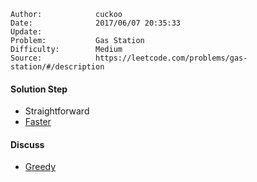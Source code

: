 
    Author:            cuckoo
    Date:              2017/06/07 20:35:33
    Update:            
    Problem:           Gas Station
    Difficulty:        Medium
    Source:            https://leetcode.com/problems/gas-station/#/description

#### Solution Step
 - Straightforward
 - [Faster](https://discuss.leetcode.com/topic/8860/fully-commented-o-n-c-solution-enabled-by-a-single-observation-of-mine)

#### Discuss

 - [Greedy](https://discuss.leetcode.com/topic/39755/proof-of-if-total-gas-is-greater-than-total-cost-there-is-a-solution-c)

